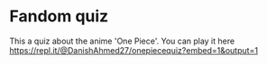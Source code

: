 # Fandom quiz
This a quiz about the anime 'One Piece'.
You can play it here https://repl.it/@DanishAhmed27/onepiecequiz?embed=1&output=1
